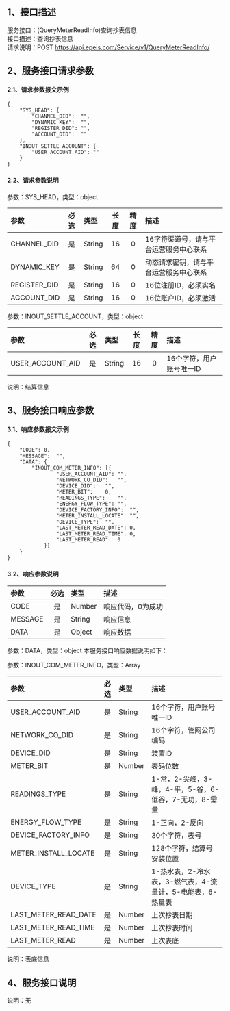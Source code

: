 ## 1、接口描述  
服务接口：(QueryMeterReadInfo)查询抄表信息  
接口描述：查询抄表信息  
请求说明：POST https://api.epeis.com/Service/v1/QueryMeterReadInfo/  
  
## 2、服务接口请求参数  
#### 2.1、请求参数报文示例  
~~~  
{
	"SYS_HEAD":	{
		"CHANNEL_DID":	"",
		"DYNAMIC_KEY":	"",
		"REGISTER_DID":	"",
		"ACCOUNT_DID":	""
	},
	"INOUT_SETTLE_ACCOUNT":	{
		"USER_ACCOUNT_AID":	""
	}
}  
~~~  
#### 2.2、请求参数说明  
参数：SYS_HEAD，类型：object  
  
| 参数 | 必选 | 类型 | 长度 | 精度 | 描述 |  
| :----------------- | :----: | :-------- | :----: | :----: | :---------------- |  
| CHANNEL_DID | 是 | String | 16 | 0 | 16字符渠道号，请与平台运营服务中心联系 |  
| DYNAMIC_KEY | 是 | String | 64 | 0 | 动态请求密钥，请与平台运营服务中心联系 |  
| REGISTER_DID      |  是  | String   | 16 | 0 | 16位注册ID，必须实名 |  
| ACCOUNT_DID       |  是  | String   | 16 | 0 | 16位账户ID，必须激活 |  
  
参数：INOUT_SETTLE_ACCOUNT，类型：object  
  
| 参数              | 必选 | 类型     | 长度 | 精度 | 描述             |  
| :----------------- | :----: | :-------- | :----: | :----: | :---------------- |  
| USER_ACCOUNT_AID |  是  | String   | 16 | 0 | 16个字符，用户账号唯一ID |  
  
说明：结算信息  
  
## 3、服务接口响应参数  
#### 3.1、响应参数报文示例  
~~~  
{
	"CODE":	0,
	"MESSAGE":	"",
	"DATA":	{
		"INOUT_COM_METER_INFO":	[{
				"USER_ACCOUNT_AID":	"",
				"NETWORK_CO_DID":	"",
				"DEVICE_DID":	"",
				"METER_BIT":	0,
				"READINGS_TYPE":	"",
				"ENERGY_FLOW_TYPE":	"",
				"DEVICE_FACTORY_INFO":	"",
				"METER_INSTALL_LOCATE":	"",
				"DEVICE_TYPE":	"",
				"LAST_METER_READ_DATE":	0,
				"LAST_METER_READ_TIME":	0,
				"LAST_METER_READ":	0
			}]
	}
}  
~~~  
#### 3.2、响应参数说明  
  
| 参数              | 必选 | 类型     | 描述             |  
| :----------------- | :----: | :-------- | :---------------- |  
| CODE | 是 | Number | 响应代码，0为成功 |  
| MESSAGE | 是 | String | 响应信息 |  
| DATA | 是 | Object | 响应数据 |  
  
参数：DATA，类型：object 本服务接口响应数据说明如下：  
  
参数：INOUT_COM_METER_INFO，类型：Array  
  

| 参数              | 必选 | 类型     | 描述             |  
| :----------------- | :----: | :-------- | :---------------- |  
| USER_ACCOUNT_AID |  是  | String   | 16个字符，用户账号唯一ID |  
| NETWORK_CO_DID |  是  | String   | 16个字符，管网公司编码 |  
| DEVICE_DID |  是  | String   | 装置ID |  
| METER_BIT |  是  | Number   | 表码位数 |  
| READINGS_TYPE |  是  | String   | 1-常，2-尖峰，3-峰，4-平，5-谷，6-低谷，7-无功，8-需量 |  
| ENERGY_FLOW_TYPE |  是  | String   | 1-正向，2-反向 |  
| DEVICE_FACTORY_INFO |  是  | String   | 30个字符，表号 |  
| METER_INSTALL_LOCATE |  是  | String   | 128个字符，结算号安装位置 |  
| DEVICE_TYPE |  是  | String   | 1-热水表，2-冷水表，3-燃气表，4-流量计，5-电能表，6-热量表 |  
| LAST_METER_READ_DATE |  是  | Number   | 上次抄表日期 |  
| LAST_METER_READ_TIME |  是  | Number   | 上次抄表时间 |  
| LAST_METER_READ |  是  | Number   | 上次表底 |  
  
说明：表底信息  
## 4、服务接口说明  
说明：无  
